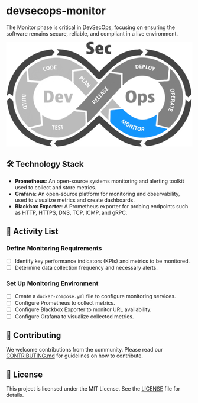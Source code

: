 # devsecops-monitor
The Monitor phase is critical in DevSecOps, focusing on ensuring the software remains secure, reliable, and compliant in a live environment.

![DevSecOps Monitor](assets/images/devsecops-monitor.png)

## 🛠️ Technology Stack
- **Prometheus**: An open-source systems monitoring and alerting toolkit used to collect and store metrics.
- **Grafana**: An open-source platform for monitoring and observability, used to visualize metrics and create dashboards.
- **Blackbox Exporter**: A Prometheus exporter for probing endpoints such as HTTP, HTTPS, DNS, TCP, ICMP, and gRPC.

## 📅 Activity List

### Define Monitoring Requirements
- [ ] Identify key performance indicators (KPIs) and metrics to be monitored.
- [ ] Determine data collection frequency and necessary alerts.

### Set Up Monitoring Environment
- [ ] Create a `docker-compose.yml` file to configure monitoring services.
- [ ] Configure Prometheus to collect metrics.
- [ ] Configure Blackbox Exporter to monitor URL availability.
- [ ] Configure Grafana to visualize collected metrics.

## 🤝 Contributing

We welcome contributions from the community. Please read our [CONTRIBUTING.md](CONTRIBUTING.md) for guidelines on how to contribute.

## 📄 License

This project is licensed under the MIT License. See the [LICENSE](LICENSE) file for details.